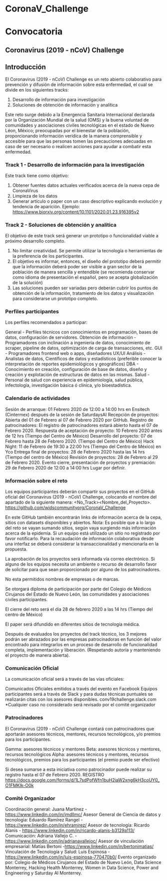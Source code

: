 # CoronaV_Challenge

# Convocatoria 
## Coronavirus (2019 - nCoV) Challenge
## Introducción

El Coronavirus (2019 - nCoV) Challenge es un reto abierto colaborativo para prevención y difusión de información sobre esta enfermedad, el cual se divide en los siguientes tracks:

1) Desarrollo de información para investigación
2) Soluciones de obtención de información y analítica

Este reto surge debido a la Emergencia Sanitaria Internacional declarada por la Organización Mundial de la salud (OMS) y la buena voluntad de comunidades y asociaciones civiles tecnológicas en el estado de Nuevo Léon, México; preocupadas por el bienestar de la población, proporcionando información verídica de la manera comprensible y accesible para que las personas tomen las precauciones adecuadas en caso de ser necesario o realicen acciones para ayudar a combatir esta enfermedad.

### Track 1 - Desarrollo de información para la investigación

Este track tiene como objetivo:
1. 	Obtener fuentes datos actuales verificados acerca de la nueva cepa de CoronaVirus
2.	Limpieza de los datos
3. 	Generar artículo o paper con un caso descriptivo explicando evolución y tendencia de aparición. Ejemplo: https://www.biorxiv.org/content/10.1101/2020.01.23.916395v2

### Track 2 - Soluciones de obtención y analítica

El objetivo de este track será generar un prototipo o funcionalidad viable a próximo desarrollo completo.

1. 	No limitar creatividad. Se permite utilizar la tecnología o herramientas de la preferencia de los participantes.
2. 	El objetivo es informar, entonces, el diseño del prototipo deberá permitir que la información deberá poder ser visible a gran sector de la población de manera sencilla y entendible (se recomienda conservar como idioma de presentación el español, pero se acepta globalización de la solución)
3. 	Las soluciones pueden ser variadas pero deberán cubrir los puntos de obtención de la información, tratamiento de los datos y visualización para considerarse un prototipo completo.

### Perfiles participantes
Los perfiles recomendados a participar: 

General - Perfiles técnicos con conocimientos en programación, bases de datos, configuración de servidores.
Obtención de información - Programadores con inclinación a ingeniería de datos, conocimiento de scraper, pipeline de datos, optimización de carga de transacciones, etc.
GUI - Programadores frontend web o apps, diseñadores UX/UI
Análisis - Analistas de datos, Científicos de datos y estadísticos (preferible conocer la interpretación de reportes epidemiológicos y geográficos)
DBA - Conocimiento en creación, configuración de base de datos, diseño y creación y explotación de estructuras de datos en las mismas.
Salud - Personal de salud con experiencia en epidemiología, salud pública, infectología, investigación básica ó clínica, y/o bioestadística.

### Calendario de actividades

Sesión de arranque: 01 Febrero 2020 de 12:00 a 14:00 hrs en Ensitech (Cintermex) después de la sesión de SaturdaysAI
Recepción de proyectos: Abierta del 01 de Febrero al 07 de Febrero 2020 por GitHub. 
Registro de patrocinadores: El registro de patrocinadores estará abierto hasta el 07 de Febrero 2020. 
Respuesta de aceptación de proyecto: 10 Febrero 2020 antes de 12 hrs (Tiempo del Centro de México)
Desarrollo del proyecto: 07 de Febrero hasta 28 de Febrero 2020. (Tiempo del Centro de México)
Hack Night: 11 de Febrero de 19:30 a 22:00 hrs (Tiempo del Centro de México) en Yco
Entrega final de proyectos: 28 de Febrero 2020 hasta las 14 hrs (Tiempo del centro de México)
Revisión de proyectos: 28 de Febrero al 29 de Febrero 2020.
Evento cierre, presentación de proyectos y premiación: 29 de Febrero 2020 de 12:00 a 14:00 hrs Lugar por definir.

### Información sobre el reto

Los equipos participantes deberán compartir sus proyectos en el GitHub oficial del Coronavirus (2019 - nCoV) Challenge, colocando el nombre del apartado de la siguiente manera: <No_Track><Nombre_del_Proyecto>.
https://github.com/widscommunityorg/CoronaV_Challenge

En este GitHub también encontrarán links de informaciòn acerca de la cepa, sitios con datasets disponibles y abiertos.
Nota: Es posible que a lo largo del reto se vayan sumando sitios, según vaya surgiendo más información acerca de la epidemia. Si un equipo está utilizado un sitio no registrado por favor notificarlo.
Para la recaudación de información colaborativa desde una interfaz se deberá considerar la transaccionalidad y mencionarla en la propuesta.

La aprobación de los proyectos será informada vía correo electrónico.
Si alguno de los equipos necesita un ambiente o recurso de desarrollo favor de solicitar para que sean proporcionado por alguno de los patrocinadores.

No esta permitidos nombres de empresas o de marcas.

Se otorgará diploma de participación por parte del Colegio de Médicos Cirujanos del Estado de Nuevo León, las comunidades y asociaciones civiles participantes.

El cierre del reto será el día 28 de febrero 2020 a las 14 hrs (Tiempo del centro de México)

El paper será difundido en diferentes sitios de tecnología médica.

Después de evaluados los proyectos del track técnico, los 3 mejores podrán ser abrazados por las empresas patrocinadoras en función del valor encontrado para integrarlos en un proceso de desarrollo de funcionalidad completa, implementación y liberación. (Respetando autoría y manteniendo el proyecto de manera abierta).


### Comunicación Oficial
La comunicación oficial será a través de las vías oficiales:

Comunicados Oficiales emitidos a través del evento en Facebook
Equipos participantes será a través de Slack y para dudas técnicas puntuales se realizarán citas con los asesores disponibles. conv19challenge.slack.com
*Cualquier caso no considerado será revisado por el comité organizador

### Patrocinadores
El Coronavirus (2019 - nCoV) Challenge contará con patrocinadores que aportarán asesores técnicos, mentores, recursos tecnológicos, y/o premios para los participantes.

Gamma: asesores técnicos y mentores
Beta: asesores técnicos y mentores, recursos tecnológicos
Alpha: asesores técnicos y mentores, recursos tecnológicos, premios para los participantes (el premio puede ser efectivo)

Si desea sumarse a esta iniciativa como patrocinador puede realizar su registro hasta el 07 de Febrero 2020. 
REGISTRO https://docs.google.com/forms/d/1L7sdPofWfn1buH2iaW2xng6kH3coUY0_O1FMKIk-O0k

### Comité Organizador 

Coordinación general: Juana Martínez - https://www.linkedin.com/in/jmdllmc/ 
Asesor General de Ciencia de datos y tecnologìa: Eduardo Ramírez Rangel - https://www.linkedin.com/in/ehramirez/
Asesor de tecnología: Ricardo Alanis - https://www.linkedin.com/in/ricardo-alanis-b3129a113/
Comunicación: Adriana Vallejo C. - https://www.linkedin.com/in/adrianavallejoc/ 
Asesor de vinculación empresarial: Matías Bertoni -https://www.linkedin.com/in/bertonimatias/ 
Vinculación de Tecnología y Salud: Luis Espinosa - https://www.linkedin.com/in/luis-espinosa-770470b0/ 
Evento organizado por: Colegio de Médicos Cirujanos del Estado de Nuevo León, Data Science Monterrey, Hacking Health Monterrey, Women in Data Science, Power and Engineering y Saturday AI Monterrey.


